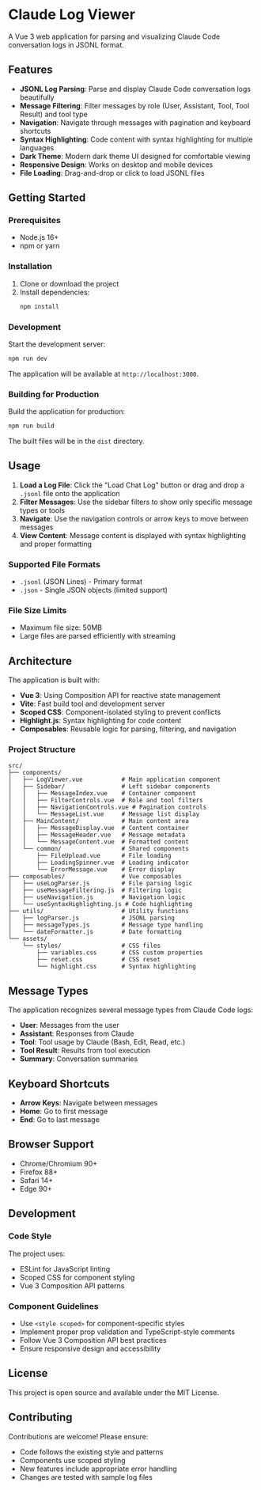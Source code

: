 # Claude Log Viewer

A Vue 3 web application for parsing and visualizing Claude Code conversation logs in JSONL format.

## Features

- **JSONL Log Parsing**: Parse and display Claude Code conversation logs beautifully
- **Message Filtering**: Filter messages by role (User, Assistant, Tool, Tool Result) and tool type
- **Navigation**: Navigate through messages with pagination and keyboard shortcuts
- **Syntax Highlighting**: Code content with syntax highlighting for multiple languages
- **Dark Theme**: Modern dark theme UI designed for comfortable viewing
- **Responsive Design**: Works on desktop and mobile devices
- **File Loading**: Drag-and-drop or click to load JSONL files

## Getting Started

### Prerequisites

- Node.js 16+ 
- npm or yarn

### Installation

1. Clone or download the project
2. Install dependencies:
   ```bash
   npm install
   ```

### Development

Start the development server:
```bash
npm run dev
```

The application will be available at `http://localhost:3000`.

### Building for Production

Build the application for production:
```bash
npm run build
```

The built files will be in the `dist` directory.

## Usage

1. **Load a Log File**: Click the "Load Chat Log" button or drag and drop a `.jsonl` file onto the application
2. **Filter Messages**: Use the sidebar filters to show only specific message types or tools
3. **Navigate**: Use the navigation controls or arrow keys to move between messages
4. **View Content**: Message content is displayed with syntax highlighting and proper formatting

### Supported File Formats

- `.jsonl` (JSON Lines) - Primary format
- `.json` - Single JSON objects (limited support)

### File Size Limits

- Maximum file size: 50MB
- Large files are parsed efficiently with streaming

## Architecture

The application is built with:

- **Vue 3**: Using Composition API for reactive state management
- **Vite**: Fast build tool and development server  
- **Scoped CSS**: Component-isolated styling to prevent conflicts
- **Highlight.js**: Syntax highlighting for code content
- **Composables**: Reusable logic for parsing, filtering, and navigation

### Project Structure

```
src/
├── components/
│   ├── LogViewer.vue           # Main application component
│   ├── Sidebar/                # Left sidebar components
│   │   ├── MessageIndex.vue    # Container component
│   │   ├── FilterControls.vue  # Role and tool filters
│   │   ├── NavigationControls.vue # Pagination controls
│   │   └── MessageList.vue     # Message list display
│   ├── MainContent/            # Main content area
│   │   ├── MessageDisplay.vue  # Content container
│   │   ├── MessageHeader.vue   # Message metadata
│   │   └── MessageContent.vue  # Formatted content
│   └── common/                 # Shared components
│       ├── FileUpload.vue      # File loading
│       ├── LoadingSpinner.vue  # Loading indicator
│       └── ErrorMessage.vue    # Error display
├── composables/                # Vue composables
│   ├── useLogParser.js         # File parsing logic
│   ├── useMessageFiltering.js  # Filtering logic
│   ├── useNavigation.js        # Navigation logic
│   └── useSyntaxHighlighting.js # Code highlighting
├── utils/                      # Utility functions
│   ├── logParser.js            # JSONL parsing
│   ├── messageTypes.js         # Message type handling
│   └── dateFormatter.js        # Date formatting
└── assets/
    └── styles/                 # CSS files
        ├── variables.css       # CSS custom properties
        ├── reset.css           # CSS reset
        └── highlight.css       # Syntax highlighting
```

## Message Types

The application recognizes several message types from Claude Code logs:

- **User**: Messages from the user
- **Assistant**: Responses from Claude
- **Tool**: Tool usage by Claude (Bash, Edit, Read, etc.)
- **Tool Result**: Results from tool execution
- **Summary**: Conversation summaries

## Keyboard Shortcuts

- **Arrow Keys**: Navigate between messages
- **Home**: Go to first message  
- **End**: Go to last message

## Browser Support

- Chrome/Chromium 90+
- Firefox 88+
- Safari 14+
- Edge 90+

## Development

### Code Style

The project uses:
- ESLint for JavaScript linting
- Scoped CSS for component styling
- Vue 3 Composition API patterns

### Component Guidelines

- Use `<style scoped>` for component-specific styles
- Implement proper prop validation and TypeScript-style comments
- Follow Vue 3 Composition API best practices
- Ensure responsive design and accessibility

## License

This project is open source and available under the MIT License.

## Contributing

Contributions are welcome! Please ensure:
- Code follows the existing style and patterns
- Components use scoped styling
- New features include appropriate error handling
- Changes are tested with sample log files
